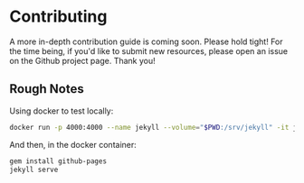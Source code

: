 # Contributing
A more in-depth contribution guide is coming soon. Please hold tight! For the time being, if you'd like to submit new resources, please open an issue on the Github project page. Thank you!

## Rough Notes

Using docker to test locally:

```sh
docker run -p 4000:4000 --name jekyll --volume="$PWD:/srv/jekyll" -it jekyll/jekyll bash
```

And then, in the docker container:

```sh
gem install github-pages
jekyll serve
```

